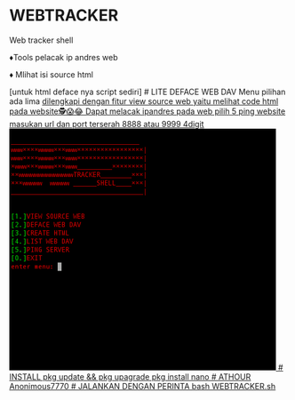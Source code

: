 # WEBTRACKER
Web tracker shell
<p>♦Tools pelacak ip andres web</p>
<p>♦ Mlihat isi source html</p>
[untuk html deface nya script sediri]
# LITE DEFACE WEB DAV
Menu pilihan ada lima
<u>dilengkapi dengan fitur view source web yaitu melihat code html pada website<u>🕵😱😂
Dapat melacak ipandres pada web pilih 5 ping website masukan url dan port terserah 8888 atau 9999 4digit
<img src="https://github.com/ANONIMOUD/WEBTRACKER/blob/main/WEBTRACKER.png"> 
# INSTALL
pkg update && pkg upagrade
pkg install nano
# ATHOUR
Anonimous7770
# JALANKAN DENGAN PERINTA
  bash WEBTRACKER.sh

